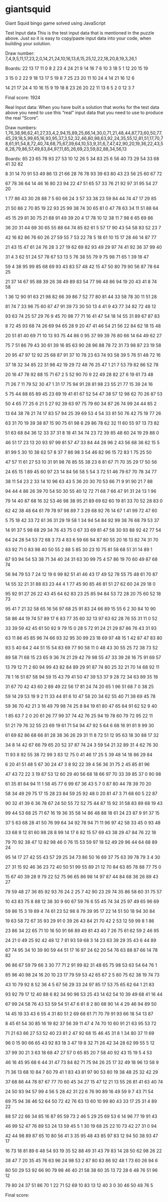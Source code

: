 # giantsquid
Giant Squid bingo game solved using JavaScript

Test Input data
This is the test input data that is mentioned in the puzzle above. Just so it is easy to copy/paste input data into your code, when building your solution.

Draw number: 
7,4,9,5,11,17,23,2,0,14,21,24,10,16,13,6,15,25,12,22,18,20,8,19,3,26,1

Boards:
22 13 17 11  0
 8  2 23  4 24
21  9 14 16  7
 6 10  3 18  5
 1 12 20 15 19

 3 15  0  2 22
 9 18 13 17  5
19  8  7 25 23
20 11 10 24  4
14 21 16 12  6

14 21 17 24  4
10 16 15  9 19
18  8 23 26 20
22 11 13  6  5
 2  0 12  3  7

Final score: 
1924




Real Input data:
When you have built a solution that works for the test data above you need to use this “real” input data that you need to use to produce the real “Score”.

Draw numbers: 
1,76,38,96,62,41,27,33,4,2,94,15,89,25,66,14,30,0,71,21,48,44,87,73,60,50,77,45,29,18,5,99,65,16,93,95,37,3,52,32,46,80,98,63,92,24,35,55,12,81,51,17,70,78,61,91,54,8,72,40,74,68,75,67,39,64,10,53,9,31,6,7,47,42,90,20,19,36,22,43,58,28,79,86,57,49,83,84,97,11,85,26,69,23,59,82,88,34,56,13

Boards:
85 23 65 78 93
27 53 10 12 26
 5 34 83 25  6
56 40 73 29 54
33 68 41 32 82

 8 31 14 70 91
53 49 86 13 21
66 28 76 78 93
39 63 80 43 23
56 25 60 67 72

67 78 36 64 14
46 16 80 23 94
22 47 51 65 57
33 76 21 92 97
31 95 54 27 20

 1 77 86 43 30
28 88  7  5 60
66 24  3 57 33
38 23 59 84 44
74 47 17 29 85

21 50 86  2 70
85 19 22 93 25
99 38 74 30 65
81  0 47 78 63
34 11 51 88 64

45 15 29 81 30
75 21 88 91 49
39 20  4 17 78
10 12 38 11  7
98  6 65 69 86

36 20 31 44 69
30 65 55 88 64
74 85 82 61  5
57 17 90 43 54
58 83 52 23  7

42 16 82 86 76
60 26 27 59 55
 7 53 22 78  5
18 61 10 15 17
28 46 14 87 77

21 43 15 47 61
24 76 28  3 27
19 62 69 82 93
49 29 97 74 41
92 36 37 99 40

31  4  3 62 51
24 57 78 67 53
13  5 76 38 55
79  9 75 98 71
65  1 39 18 47

59  4 38 95 99
85 68 69 93 43
83 57 48 42 15
47 50 80 79 90
56 87 78 64 25

21 37 14 67 95
88 39 26 38 49
89 83 54 77 96
48 86 94 19 20
43 41  8 74 58

 1 36 12 90 91
63 21 98 82 66
39 86  7 52 77
80 81 44 33 58
78 30 11 51 28

81 74  7 33 96
75 60 87 47 91
39 73 30 50 13
 4 41  9 43 77
34 82 72 48 12

93 63 74 25 57
29 76  9 45 70
98 77 71 16 41
47 54 18 14 55
31 89 67 87 83

 8 72 45 93 68
74 26 69 94 65
28  9 20 47 41
46 54 21 56 22
84 62 18 15 48

20 51 81 40 69
71 10 13 93 75
44 86  0 95 37
99 39 76 80 66
14 64 49 62 27

75  7 51 86 79
43 30 61 39 16
85 63 90 28 96
88 78 72 31 73
98 87 23 19 58

20 95 47 97 12
92 25 68 87 91
37 10 78 23 63
74 93 58 39  5
76 51 48 72 16

37 18 32 34 85
22 31 98 42 19
29 72 48 76 25
47  1 21  7 53
79 82 86 52 78

20 16 47 78 92
88 15 71 67  2
 5 52 90 70  9
22 49 28 82 27
 6 19 61 73 48

71 26  7 11 79
52 30 47  1 31
17 75 94 91 28
81 98 23 55 21
77 15 39 24 16

 5 75 44 88 65
89 45 23 69 19
41 61 67 52 54
47 38 57 12 98
62 70 26 87 53

50  4 65 77 25
 6 21  5 27 92
39 63 97 75 79
60 34 87 26 74
99 24 44 85  2

13 64 38 78 21
74 17 83 57 94
25 39 69 53  4
54 33 81 50 76
42 75 19 77 26

63 31 70 19 39
38 87 15 90 75
61 98  6 29 86
78 62 32 11 60
55 97 13 73 82

51 63 68 84 36
12 33 37 31  8
18 41 34 74 23
72 39 85 48 60
24 19 29 88  0

46 51 17 23 13
20 93 97 99 81
57 47 33 84 44
28 96  2 43 56
68 36 62 15  5

81 99  5 30 10
38 62 57  8 37
 7 86 98  3 54
46 82 96 15 72
83  1 75 25 50

47 57 11 61 27
53 10 31 91 98
76 85 55 38 23
 6 81 67 71 70
35 29 17 50 56

24 65 15  1 89
45 60 97 23 14
84 56 58  5 54
 3 72 51 46 79
67 70 78 34 77

38 11 54 23  2
33 14 10 96 63
43  5 36 20 30
70 53 66 71  9
91 90 21  7 88

94 44  4 86 26
39 70 54 50 30
55 40 12 72 71
68  7 66 47 91
31 24 13  1 96

79 14 40 87 68
16 32 53 46 98
38 95 21 89 69
62 60 19 81 33
70 52 28 83  0

62 42 38 48 64
61 79 78 97 98
89  7  3 29 68
92 76 14 67  1
41 99 72 47 60

 5 75 18 42 33
72 61 36 31 29
19 58  1 34 94
54 84 92 99 38
76 68 79 53 37

14 91 37  5 98
68 29 34 76 43
75  0 67 33 69
81 47 58 30 93
88 92 42 77 54

64 24 28 54 53
72 68  3 73  4
83  6 59 66 94
87 80 55 20 16
13 82 74 31 70

63 92 71  0 83
98 40 50 55  2
88  5 85 30 23
10 75 81 58 68
51 31 14 89  1

67 93 94 54 53
38 71 34 40 24
31 63 30 99 75
 4 57 86 19 70
60 49 87 68 74

56 94 79 53  7
24 12 19  6 99
82 51 41 46 43
17 49 52 78 55
75 48 61 70 87

14 55 32 21 31
88 83 23 44  4
 1 77 45 90 85
46 81 51 27 62
60 24 29 18  0

95 92 91 27 26
22 43 45 64 62
83 23 25 85 94
84 53 72 28 20
75 60 52 18 73

95 41  7 21 32
58 65 16 56 97
68 25 91 83 24
66 89 15 55  6
 2 30 84 10 90

58 86 44 19 74
57 89 17  6 83
77 35 60 32 13
97 63 62 28 76
55 31 11  0 52

33 39 59 42 45
61 50 92  9 79
15  0 28  5 72
91 24 21 29 87
86 76 43 31 93

63 11 86 45 85
96 74 66 93 32
95 30 99 23 18
69 97 48 15  1
42 87 47 83 80

93  5 40 64  2
44 51 15 54 83
69 77 90 58 11
 0 48 43 30 55
25 72 38 73 52

89 58 71 68 15
23 65  9 36 74
21 29 42 79 98
55 47 33 39 28
16 75 91 69 57

13 79 12 71  2
60 94 99 43 82
84 89 29 91 87
74 80 25 32 21
70 14 68 92 11

78  1 16 51 87
58 94 59 15 43
79 41 50 47 39
53 37  9 28 72
34 63 89 35 18

31 67 70 42 43
60  2 89 49 22
56 17 81 24 74
20 65  1 96 51
68  7  0 38 25

59 14 29 53 19
 9  2 11 33 44
81  6 10 47 58
20 34 62 55 40
71 38 69 45 78

59 36 70 42 21
 3 16 49 79 98
74 25  8 84 19
61 80 47 65 64
91 62 52  9 40

 1 85 63  7  2
 0 20 61 26 77
99 37 74 42 76
25 94 19 78 60
79 72 95 22 11

51 21 79 76 32
55 23 69 19 61
71 54 94 47 92
 5 64  6 68 16
91 81  9 99 30

61 69 82 86 68
66 81 28 38 36
26 29 31 11  8
72 51 12 95 63
18 30 88 17 32

34  8 14 42 67
66 79 65 20 52
37 87 74 24  3
59 54 21 32 89
31  4 62 76 30

11 93  8 92 55
38 72 99  3 83
12 75  0 41 46
17 25  5 39 48
14 18 86 29 84

 6 20 41 51 48
 5 67 30 24 47
 3  8 92 22 39
 4 56 36 31 75
 2 45 85 81 96

47 43 72 22  3
19 87 53 12 60
29 40 56 68 18
66 97 70 33 39
85 37  0 90 98

61 35 81 84 94
11  1 58 45 77
 6 99 67 36 43
 5  7  0 87 80
44 78 39 70 20

58 34 49 29 75
17 15 28 23 84
59 25 92 48  0
20 81 47  3 71
68 60  5 22 87

90 32 41 39  6
36 78 67 24 50
55 72 52 75 44
87 15 92 31 58
83 89 68 19 43

99 44 53 68 25
71 67 16 19 36
35 58 14 86 48
88 18 61 24 23
87  9 91 37 15

37  5 63 68 28
41 50 76 99 64
34 92 78 94 71
11 96 97 42 58
33 45  0 93 48

33 68  9 12 81
60 98 28  8 99
14 17  6 82 15
57 69 43 38 29
47 84 76 22 18

79 70 92 38 47
12 82 98 46  0
76 15 53 59 97
18 52 49 29 96
44 64 68 89 24

95 14 17 27 42
55 43 57 29 25
34 73 86 50 16
69 37 75 63 39
78 79  3  4 30

27 31 15 92 46
36 23 72 40 50
51 99 55 89 21
12 70 84 63 85
78 88 77 75  0

15 67 40 39 28
 9 79 22 52 75
96 65 86 98 14
97 87 44 84 68
36 26 89 43 27

79 59 48 27 36
85 92 93 76 24
 2 25  7 42 90
23 29 74 35 86
58 60 31 75 57

10 43 83 75  8
88 12 38 30  9
60 67 59 76  6
55 45 74 34 25
97 49 65 96 69

59 86 15  3 19
89  4 74 61 23
52 98  8 79 39
95 17 22 14 51
50 18 94 30 84

19 63 58 72 67
35 93 29 91  0
39 26 43 84 21
70 42  2 53 12
59 99  8  1 86

23 86 34 22 65
71 10 16 50 91
66 89 49 81 43
40  7 26 75 61
62 59  2 46 95

24 21  0 49 25
92 42 48 12  7
81 93 59 68  3
14 23 63 39 29
35 43  6 44 89

67 74 95 34 10
39 90 59 44 51
17 16 97 24 62
20 54 76 63 88
87 66 14 78 82

96 86 67 59 79
66  3 30 77 71
 2 91 99 82 31
48 65 75 98 53
63 54 64 76  1

85 96 40 98 24
16 20 10 23 17
79 59 53 42 65
67  2  5 80 75
62 38 19 74 73

43 10 79 92  8
52 36  4  5 67
56 29 33 24 97
85 17 53 75 65
62 64  1 21 83

93 92 79 17 12
40 88  6 82 34
90 96 53 25 43
14 62 54 10 39
49 68 41 16 44

67 99 24 58 76
43 53 59 54 51
47  6 61  8  2
80 68 90 14  4
29 46 94 89 50

14 45 19 33 43
 6 55  4 31 80
51  2 69 68 61
71 70 79 91 93
66 18 54 13 87

 8 45 61 54 30
85 16 19 82 37
56 39 11 47  4
74 70 10 60 91
21 63 95 53 72

71 21 63 86 27
53 52 40 23 81
 2 47 92 68 15
46 45 31  8  1
34 80 37 11 69

96  0 15 90 66
65 43 92 83 18
 3 47 19  8 32
71 26 42 34 28
62 99 55  5 12

37 99 30 21  3
63 18 68 47 27
57  0 65 85 20
 7 58 40 92 43
15 19  5  4 53

46 16 45 95 68
 6 44 31 47 73
84 82 71 75 94
26 25 17 32 49
18 96 13 58  9

71 36 13 68 10
84  7 60 79 41
 1 83 43 81 97
90 53 80 19 38
48 25 32 42 29

37 68 86 44 78
87 67 77 70 60
45 34 27 15 47
12 21 13 55 26
81 41 63 40 74

24 50 93 94 57
99  4 56  5 28
42 31 22  6 76
90 89 16 49 59
 9  7 43 71 54

69 75 94 38 46
52 64 50 72 42
76 63 13 60 10
99 80 43 33 17
25 31  4 89 22

88 57 22 66 34
85 16 87 95 59
73  2 46  5 29
25 69 53  6 14
96 77 19 91 43

46 99 52 47 76
89 53 24 13 59
45  5  1 30 19
68 25 22 10 73
42 27 31  0 94

42 44 98 89 87
65 10 80 56 41
 3 35 95 48 43
85 97 83 12 94
50 38 93 47 17

16 73 18 81 89
 6 48 54 93 19
35 52 88 49 31
43 79 83 14 28
50 62 98 26 22

38 47  7 20 35
45 76 63 96 24
98 53  2 87 80
83 86 92 48  1
73 60 26 94  6

80 50 29 53 92
66 90 79 98 46
40 21 58 38 60
35 13 72 28  6
48 76 51 96 12

79 80 24 37 51
86 70  1 22 71
52 69 10 83 13
12 40  3  0 30
46 50 48 76  5

Final score: 
<This is the score you should produce>

